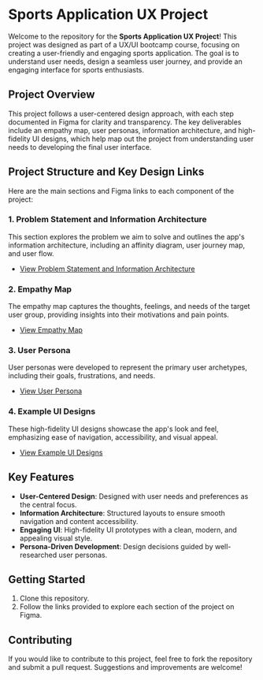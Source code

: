 # Sports Application UX Project

Welcome to the repository for the **Sports Application UX Project**! This project was designed as part of a UX/UI bootcamp course, focusing on creating a user-friendly and engaging sports application. The goal is to understand user needs, design a seamless user journey, and provide an engaging interface for sports enthusiasts.

## Project Overview
This project follows a user-centered design approach, with each step documented in Figma for clarity and transparency. The key deliverables include an empathy map, user personas, information architecture, and high-fidelity UI designs, which help map out the project from understanding user needs to developing the final user interface.

## Project Structure and Key Design Links

Here are the main sections and Figma links to each component of the project:

### 1. Problem Statement and Information Architecture
This section explores the problem we aim to solve and outlines the app's information architecture, including an affinity diagram, user journey map, and user flow.
- [View Problem Statement and Information Architecture](https://www.figma.com/file/zy3bjyhuqlX5flKSjc3Cy7/SPORTS-Affinity-Diagram-%2F-User-Journey-Map-%2F-HMW-%2F-USER-FLOW-%2F-Information-Architecture?type=whiteboard&t=lWsvQwvQ1bZBjgCc-6)

### 2. Empathy Map
The empathy map captures the thoughts, feelings, and needs of the target user group, providing insights into their motivations and pain points.
- [View Empathy Map](https://www.figma.com/file/XgZcO26zgjiwBzy6EGE9yN/EMPATHY-MAP?type=design&t=lWsvQwvQ1bZBjgCc-6)

### 3. User Persona
User personas were developed to represent the primary user archetypes, including their goals, frustrations, and needs.
- [View User Persona](https://www.figma.com/file/ySfOhfHvVC8Foe892q3whi/User-Personas?type=whiteboard&t=lWsvQwvQ1bZBjgCc-6)

### 4. Example UI Designs
These high-fidelity UI designs showcase the app's look and feel, emphasizing ease of navigation, accessibility, and visual appeal.
- [View Example UI Designs](https://www.figma.com/file/obeTTwqBZf9ScYR7KzRGYb/Khelo-UI-designs?type=design&t=lWsvQwvQ1bZBjgCc-6)

## Key Features
- **User-Centered Design**: Designed with user needs and preferences as the central focus.
- **Information Architecture**: Structured layouts to ensure smooth navigation and content accessibility.
- **Engaging UI**: High-fidelity UI prototypes with a clean, modern, and appealing visual style.
- **Persona-Driven Development**: Design decisions guided by well-researched user personas.

## Getting Started
1. Clone this repository.
2. Follow the links provided to explore each section of the project on Figma.

## Contributing
If you would like to contribute to this project, feel free to fork the repository and submit a pull request. Suggestions and improvements are welcome!
